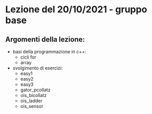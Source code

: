 # Lezione del 20/10/2021 - gruppo base
## Argomenti della lezione:
 * basi della programmazione in c++: 
   * cicli for
   * array
 * svolgimento di esercizi:
   * easy1
   * easy2
   * easy3
   * gator_pcollatz
   * ois_bicollatz
   * ois_ladder
   * ois_sensor